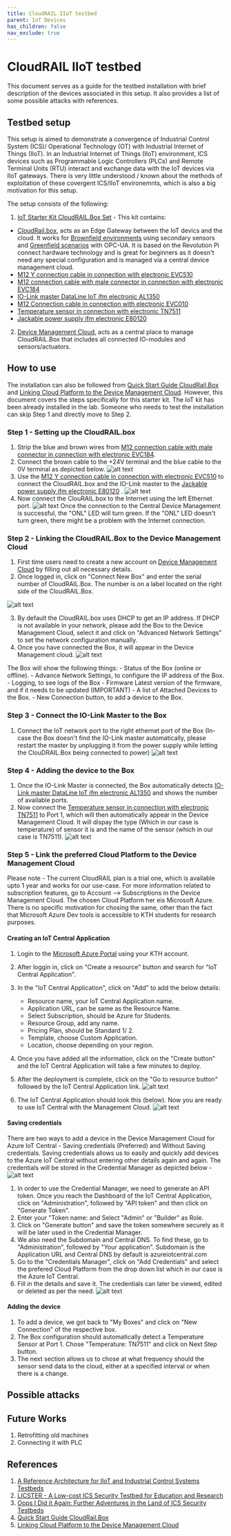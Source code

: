 ```yaml
---
title: CloudRAIL IIoT testbed
parent: IoT Devices
has_children: false
nav_exclude: true
---
```


# CloudRAIL IIoT testbed

This document serves as a guide for the testbed installation with brief description of the devices associated in this setup. It also provides a list of some possible attacks with references. 

## Testbed setup

This setup is aimed to demonstrate a convergence of Industrial Control System (ICS)/ Operational Technology (OT) with Industrial Internet of Things (IIoT). In an Industrial Internet of Things (IIoT) environment, ICS devices such as Programmable Logic Controllers (PLCs) and Remote Terminal Units (RTU) interact and exchange data with the IoT devices via IIoT gateways. There is very little understood / known about the methods of exploitation of these covergent ICS/IIoT environemnts, which is also a big motivation for this setup. 

The setup consists of the following:

1. [IoT Starter Kit CloudRAIL.Box Set](https://www.automation24.se/iot-startkit-cloudrail-box-set) - 
This kit contains:
- [CloudRail.box](https://cloudrail.com/cloudrail-iot-box/), acts as an Edge Gateway between the IoT devics and the cloud. It works for [Brownfield environments](https://cloudrail.com/cloudrail-iot-box/io-link-connector/) using secondary sensors and [Greenfield scenarios](https://blog.cloudrail.com/opcua-to-any-cloud/) with OPC-UA. It is based on the Revolution Pi connect hardware technology and is great for beginners as it doesn't need any special configuration and is managed via a central device management cloud.
- [M12 Y connection cable in connection with electronic EVC510](https://www.automation24.se/m12-y-anslutningskabel-ifm-electronic-evc510) 
- [M12 connection cable with male connector in connection with electronic EVC184](https://www.automation24.se/m12-anslutningkabel-med-hankontakt-ifm-electronic-evc184)
- [IO-Link master DataLine IoT ifm electronic AL1350](https://www.ifm.com/de/en/product/AL1350?tab=details)
- [M12 Connection cable in connection with electronic EVC010](https://www.automation24.se/m12-anslutningskabel-ifm-electronic-evc010)
- [Temperature sensor in connection with electronic TN7511](https://www.automation24.se/temperaturgivare-ifm-electronic-tn7511)
- [Jackable power supply ifm electronic E80120](https://www.automation24.se/jackbart-naetaggregat-ifm-electronic-e80120)

2. [Device Management Cloud](https://cloudrail.com/device-management-cloud/), acts as a central place to manage CloudRAIL.Box that includes all connected IO-modules and sensors/actuators. 

## How to use

The installation can also be followed from [Quick Start Guide CloudRail.Box](https://cloudrail.com/quick-start-guide/) and [Linking Cloud Platform to the Device Management Cloud](https://devices.cloudrail.com/documentation). However, this document covers the steps specifically for this starter kit. The IoT kit has been already installed in the lab. Someone who needs to test the installation can skip Step 1 and directly move to Step 2. 

### Step 1 - Setting up the CloudRAIL.box

1. Strip the blue and brown wires from [M12 connection cable with male connector in connection with electronic EVC184](https://www.automation24.se/m12-anslutningkabel-med-hankontakt-ifm-electronic-evc184).
2. Connect the brown cable to the +24V terminal and the blue cable to the 0V terminal as depicted below.
![alt text](images/PowerWiring.png)
3. Use the [M12 Y connection cable in connection with electronic EVC510](https://www.automation24.se/m12-y-anslutningskabel-ifm-electronic-evc510) to connect the CloudRAIL.box and the IO-Link master to the [Jackable power supply ifm electronic E80120](https://www.automation24.se/jackbart-naetaggregat-ifm-electronic-e80120) .
![alt text](images/PowerSupply.png)
4. Now connect the ClouRAIL.box to the Internet using the left Ethernet port. 
![alt text](images/Internet.png)
Once the connection to the Central Device Management is successful, the "ONL" LED will turn green. If the "ONL" LED doesn't turn green, there might be a problem with the Internet connection. 

### Step 2 - Linking the CloudRAIL.Box to the Device Management Cloud

1. First time users need to create a new account on [Device Management Cloud](https://devices.cloudrail.com/signup ) by filling out all necessary details.
2. Once logged in, click on "Connect New Box" and enter the serial number of CloudRAIL.Box. The number is on a label located on the right side of the 	CloudRAIL.Box.

![alt text](images/SerialNumber.png)

3. By default the CloudRAIL.box uses DHCP to get an IP address. If DHCP is not available in your network, please add the Box to the Device Management Cloud, select it and click on "Advanced Network Settings" to set the network configuration manually.
4. Once you have connected the Box, it will appear in the Device Management cloud. 
![alt text](images/IOLinkMaster.CloudRailBox)

The Box will show the following things:
	- Status of the Box (online or offline).
	- Advance Network Settings, to configure the IP address of the Box.
	- Logging, to see logs of the Box
	- Firmware Latest version of the firmware, and if it needs to be updated (IMPORTANT)
	- A list of Attached Devices to the Box.
	- New Connection button, to add a device to the Box.

### Step 3 - Connect the IO-Link Master to the Box

1. Connect the IoT network port to the right ethernet port of the Box (In-case the Box doesn't find the IO-Link master automatically, please restart the master by unplugging it from the power supply while letting the ClouDRAIL.Box being connected to power)
![alt text](images/IOLinkMaster.png)


### Step 4 - Adding the device to the Box

1. Once the IO-Link Master is connected, the Box automatically detects [IO-Link master DataLine IoT ifm electronic AL1350](https://www.ifm.com/de/en/product/AL1350?tab=details) and shows the number of available ports. 
2. Now connect the [Temperature sensor in connection with electronic TN7511](https://www.automation24.se/temperaturgivare-ifm-electronic-tn7511) to Port 1, which will then automatically appear in the Device Management Cloud. It will dispay the type (Which in our case is temperature) of sensor it is and the name of the sensor (which in our case is TN7511). 
![alt text](images/BoxConfiguration.png)

### Step 5 - Link the preferred Cloud Platform to the Device Management Cloud
Please note - The current CloudRAIL plan is a trial one, which is available upto 1 year and works for our use-case. For more information related to subscription features, go to Account --> Subscriptions in the Device Management Cloud.
The chosen Cloud Platform her eis Microsoft Azure. There is no specific motivation for chosing the same, other than the fact that Microsoft Azure Dev tools is accessible to KTH students for research purposes. 

#### Creating an IoT Central Application
1. Login to the [Microsoft Azure Portal](https://portal.azure.com/) using your KTH account. 
2. After loggin in, click on "Create a resource" button and search for "IoT Central Application".
3. In the "IoT Central Application", click on "Add" to add the below details:
	- Resource name, your IoT Central Application name.
	- Application URL, can be same as the Resource Name.
	- Select Subscription, should be Azure for Students.
	- Resource Group, add any name.
	- Pricing Plan, should be Standard 1/ 2.
	- Template, choose Custom Application.
	- Location, choose depending on your region.
4. Once you have added all the information, click on the "Create button" and the IoT Central Application will take a few minutes to deploy.
5. After the deployment is complete, click on the "Go to resource button" followed by the IoT Central Application link.
![alt text](images/IoTCentralLink.png)

6. The IoT Central Application should look this (below). Now you are ready to use IoT Central with the Management Cloud.
![alt text](images/IoTCentralApplication.png)

#### Saving credentials
There are two ways to add a device in the Device Management Cloud for Azure IoT Central - Saving credentials (Preferred) and Without Saving credentials. Saving credentials allows us to easily and quickly add devices to the Azure IoT Central without entering other details again and again. The credentials will be stored in the Credential Manager as depicted below -
![alt text](images/CredentialManager.png)

1. In order to use the Credential Manager, we need to generate an API token. Once you reach the Dashboard of the IoT Central Application, click on "Administration", followed by "API token" and then click on "Generate Token".
2. Enter your "Token name: and Select "Admin" or "Builder" as Role. 
3. Click on "Generate button" and save the token somewhere securely as it will be later used in the Credential Manager.
4. We also need the Subdomain and Central DNS. To find these, go to "Administration", followed by "Your application". Subdomain is the Application URL and Central DNS by default is azureiotcentral.com
5. Go to the "Credentials Manager", click on "Add Credentials" and select the prefered Cloud Platform from the drop down list which in our case is the Azure IoT Central.
6. Fill in the details and save it. The credentials can later be viewed, edited or deleted as per the need.
![alt text](images/CredentialLabel.png)


#### Adding the device

1. To add a device, we got back to "My Boxes" and click on "New Connection" of the respective box. 
2. The Box configuration should automatically detect a Temperature Sensor at Port 1. Chose "Temperature: TN7511" and click on Next Step button. 
3. The next section allows us to chose at what frequency should the sensor send data to the cloud, either at a specified interval or when there is a change. 

## Possible attacks


## Future Works

1. Retrofitting old machines
2. Connecting it with PLC

## References

1. [A Reference Architecture for IIoT and Industrial Control Systems Testbeds](https://research-information.bris.ac.uk/ws/portalfiles/portal/186781375/CameraReady_A_Reference_Architecture_for_IIoT_and_Industrial_Control_Systems_Testbeds.pdf)
2. [LICSTER - A Low-cost ICS Security Testbed for Education and Research](https://github.com/hsainnos/LICSTER)
3. [Oops I Did it Again: Further Adventures in the Land of ICS Security Testbeds](https://dl.acm.org/doi/pdf/10.1145/3338499.3357355)
4. [Quick Start Guide CloudRail.Box](https://cloudrail.com/quick-start-guide/)
5. [Linking Cloud Platform to the Device Management Cloud](https://devices.cloudrail.com/documentation)

